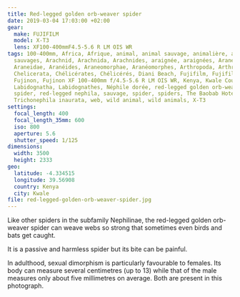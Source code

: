 ```yaml
---
title: Red-legged golden orb-weaver spider
date: 2019-03-04 17:03:00 +02:00
gear:
  make: FUJIFILM
  model: X-T3
  lens: XF100-400mmF4.5-5.6 R LM OIS WR
tags: 100-400mm, Africa, Afrique, animal, animal sauvage, animalière, animaux
  sauvages, Arachnid, Arachnida, Arachnides, araignée, araignées, Araneae,
  Araneidae, Aranéides, Araneomorphae, Aranéomorphes, Arthropoda, Arthropodes,
  Chelicerata, Chélicérates, Chélicérés, Diani Beach, Fujifilm, Fujifilm X-T3,
  Fujinon, Fujinon XF 100-400mm f/4.5-5.6 R LM OIS WR, Kenya, Kwale County,
  Labidognatha, Labidognathes, Néphile dorée, red-legged golden orb-weaver
  spider, red-legged nephila, sauvage, spider, spiders, The Baobab Hotel, toile,
  Trichonephila inaurata, web, wild animal, wild animals, X-T3
settings:
  focal_length: 400
  focal_length_35mm: 600
  iso: 800
  aperture: 5.6
  shutter_speed: 1/125
dimensions:
  width: 3500
  height: 2333
geo:
  latitude: -4.334515
  longitude: 39.56908
  country: Kenya
  city: Kwale
file: red-legged-golden-orb-weaver-spider.jpg
---
```


Like other spiders in the subfamily Nephilinae, the red-legged golden orb-weaver spider can weave webs so strong that sometimes even birds and bats get caught.

It is a passive and harmless spider but its bite can be painful.

In adulthood, sexual dimorphism is particularly favourable to females. Its body can measure several centimetres (up to 13) while that of the male measures only about five millimetres on average. Both are present in this photograph.
